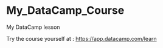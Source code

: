# My_DataCamp_Course
My DataCamp lesson

Try the course yourself at : https://app.datacamp.com/learn
